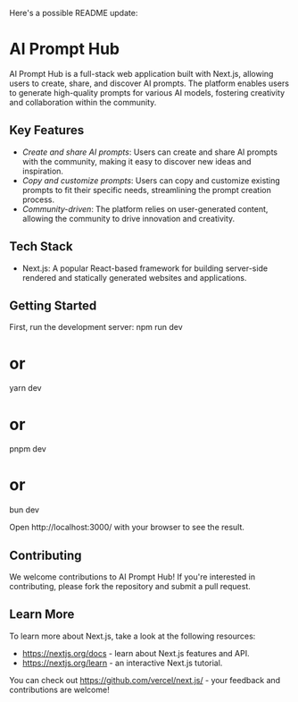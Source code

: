 Here's a possible README update:

# AI Prompt Hub

AI Prompt Hub is a full-stack web application built with Next.js, allowing users to create, share, and discover AI prompts. The platform enables users to generate high-quality prompts for various AI models, fostering creativity and collaboration within the community.

## Key Features
- *Create and share AI prompts*: Users can create and share AI prompts with the community, making it easy to discover new ideas and inspiration.
- *Copy and customize prompts*: Users can copy and customize existing prompts to fit their specific needs, streamlining the prompt creation process.
- *Community-driven*: The platform relies on user-generated content, allowing the community to drive innovation and creativity.

## Tech Stack
- Next.js: A popular React-based framework for building server-side rendered and statically generated websites and applications.

## Getting Started
First, run the development server:
npm run dev
# or
yarn dev
# or
pnpm dev
# or
bun dev

Open http://localhost:3000/ with your browser to see the result.

## Contributing
We welcome contributions to AI Prompt Hub! If you're interested in contributing, please fork the repository and submit a pull request.

## Learn More
To learn more about Next.js, take a look at the following resources:

- https://nextjs.org/docs - learn about Next.js features and API.
- https://nextjs.org/learn - an interactive Next.js tutorial.

You can check out https://github.com/vercel/next.js/ - your feedback and contributions are welcome!
